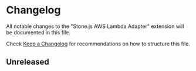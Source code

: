 # Changelog

All notable changes to the "Stone.js AWS Lambda Adapter" extension will be documented in this file.

Check [Keep a Changelog](http://keepachangelog.com/) for recommendations on how to structure this file.

## Unreleased
